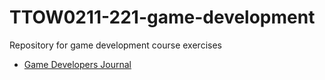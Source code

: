 # TTOW0211-221-game-development
Repository for game development course exercises

* [Game Developers Journal](https://github.com/aleksivuorela/TTOW0211-221-game-development/wiki/Game-Developers-Journal)
